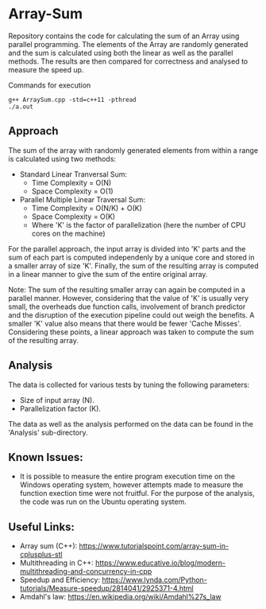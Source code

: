 # Array-Sum
Repository contains the code for calculating the sum of an Array using parallel programming. The elements of the Array are randomly generated and the sum is calculated using both the linear as well as the parallel methods. The results are then compared for correctness and analysed to measure the speed up. <br />

Commands for execution
```
g++ ArraySum.cpp -std=c++11 -pthread
./a.out
```

## Approach
The sum of the array with randomly generated elements from within a range is calculated using two methods:

- Standard Linear Tranversal Sum:
  - Time Complexity = O(N)
  - Space Complexity = O(1)
- Parallel Multiple Linear Traversal Sum:
  - Time Complexity = O(N/K) + O(K)
  - Space Complexity = O(K)
  - Where 'K' is the factor of parallelization (here the number of CPU cores on the machine)

For the parallel approach, the input array is divided into 'K' parts and the sum of each part is computed independenly by a unique core and stored in a smaller array of size 'K'. Finally, the sum of the resulting array is computed in a linear manner to give the sum of the entire original array.

Note: The sum of the resulting smaller array can again be computed in a parallel manner. However, considering that the value of 'K' is usually very small, the overheads due function calls, involvement of branch predictor and the disruption of the execution pipeline could out weigh the benefits. A smaller 'K' value also means that there would be fewer 'Cache Misses'. Considering these points, a linear approach was taken to compute the sum of the resulting array.

## Analysis
The data is collected for various tests by tuning the following parameters:
- Size of input array (N).
- Parallelization factor (K).

The data as well as the analysis performed on the data can be found in the 'Analysis' sub-directory.

## Known Issues:
- It is possible to measure the entire program execution time on the Windows operating system, however attempts made to measure the function exection time were not fruitful. For the purpose of the analysis, the code was run on the Ubuntu operating system.

## Useful Links:
- Array sum (C++): https://www.tutorialspoint.com/array-sum-in-cplusplus-stl
- Multithreading in C++: https://www.educative.io/blog/modern-multithreading-and-concurrency-in-cpp
- Speedup and Efficiency: https://www.lynda.com/Python-tutorials/Measure-speedup/2814041/2925371-4.html
- Amdahl's law: https://en.wikipedia.org/wiki/Amdahl%27s_law